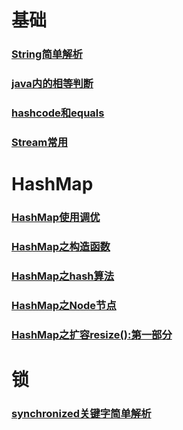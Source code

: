 # 基础

### [String简单解析](./String简单解析.md)

### [java内的相等判断](./javaequal.md)

### [hashcode和equals](./hashcodeequals.md)

### [Stream常用](./stream.md)

# HashMap

### [HashMap使用调优](./HashMap使用调优.md)

###  [HashMap之构造函数](./hashmap.md)

### [HashMap之hash算法](hashmap_hash.md)

### [HashMap之Node节点](hashmap_node.md)

### [HashMap之扩容resize():第一部分](hashmap_resize1.md)

# 锁

### [synchronized关键字简单解析](synchronized.md)

